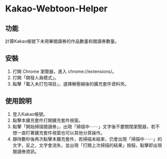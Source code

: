 # Kakao-Webtoon-Helper

## 功能
計算Kakao帳號下未用畢閱讀券的作品數量和閱讀券數量。


## 安裝
 1. 打開 Chrome 瀏覽器，進入 chrome://extensions/。
 2. 打開「開發人員模式」。
 3. 點擊「載入未打包項目」，選擇解壓縮後的擴充套件資料夾。

## 使用說明
 1. 登入Kakao帳號。
 2. 點擊本擴充套件打開擴充套件視窗。
 3. 點擊「開始掃描閱讀券」，出現「掃描中⋯⋯」文字後不要關閉瀏覽器，若不想一直盯著擴充套件視窗也可以其他分頁操作。
 4. 靜待數秒後再次點擊本擴充套件，若掃描未結束，仍會出現「掃描中⋯⋯」的文字，反之，文字會消失，並出現「打開上次掃描的結果」按鈕，點擊即出現閱讀券資訊。

